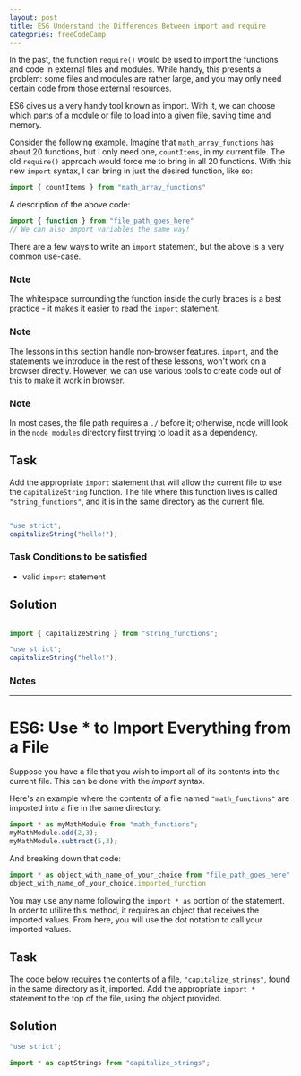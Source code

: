 ```yaml
---
layout: post
title: ES6 Understand the Differences Between import and require
categories: freeCodeCamp
---
```


In the past, the function <code>require()</code> would be used to import the functions and code in external files and modules. While handy, this presents a problem: some files and modules are rather large, and you may only need certain code from those external resources.

ES6 gives us a very handy tool known as import. With it, we can choose which parts of a module or file to load into a given file, saving time and memory.

Consider the following example. Imagine that <code>math_array_functions</code> has about 20 functions, but I only need one, <code>countItems</code>, in my current file. The old <code>require()</code> approach would force me to bring in all 20 functions. With this new <code>import</code> syntax, I can bring in just the desired function, like so:


```javascript
import { countItems } from "math_array_functions"
```

A description of the above code:
```javascript
import { function } from "file_path_goes_here"
// We can also import variables the same way!
```

There are a few ways to write an <code>import</code> statement, but the above is a very common use-case.

### Note
The whitespace surrounding the function inside the curly braces is a best practice - it makes it easier to read the <code>import</code> statement.

### Note
The lessons in this section handle non-browser features. <code>import</code>, and the statements we introduce in the rest of these lessons, won't work on a browser directly. However, we can use various tools to create code out of this to make it work in browser.

### Note
In most cases, the file path requires a <code>./</code> before it; otherwise, node will look in the <code>node_modules</code> directory first trying to load it as a dependency.

## Task
Add the appropriate <code>import</code> statement that will allow the current file to use the <code>capitalizeString</code> function. The file where this function lives is called <code>"string_functions"</code>, and it is in the same directory as the current file.

```javascript

"use strict";
capitalizeString("hello!");

```

### Task Conditions to be satisfied
- valid <code>import</code> statement


## Solution
```javascript

import { capitalizeString } from "string_functions";

"use strict";
capitalizeString("hello!");

```

### Notes

---

# ES6: Use * to Import Everything from a File

Suppose you have a file that you wish to import all of its contents into the current file. This can be done with the *import* syntax.

Here's an example where the contents of a file named <code>"math_functions"</code> are imported into a file in the same directory:

```javascript
import * as myMathModule from "math_functions";
myMathModule.add(2,3);
myMathModule.subtract(5,3);
```

And breaking down that code:
```javascript
import * as object_with_name_of_your_choice from "file_path_goes_here"
object_with_name_of_your_choice.imported_function
```

You may use any name following the <code>import * as</code> portion of the statement. In order to utilize this method, it requires an object that receives the imported values. From here, you will use the dot notation to call your imported values.

## Task
The code below requires the contents of a file, <code>"capitalize_strings"</code>, found in the same directory as it, imported. Add the appropriate <code>import *</code> statement to the top of the file, using the object provided.

## Solution

```javascript
"use strict";

import * as captStrings from "capitalize_strings";
```
